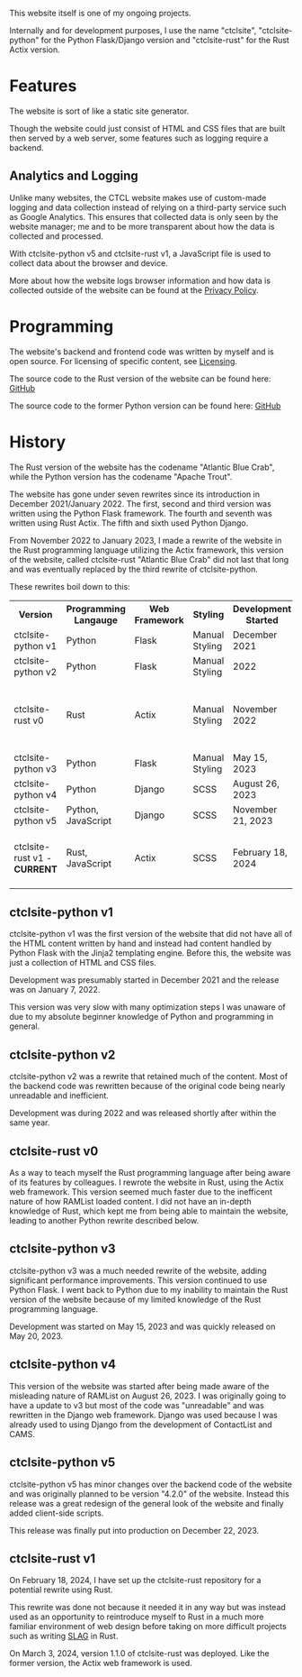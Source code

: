 This website itself is one of my ongoing projects.

Internally and for development purposes, I use the name "ctclsite", "ctclsite-python" for the Python Flask/Django version and "ctclsite-rust" for the Rust Actix version.

# Features
The website is sort of like a static site generator. 

Though the website could just consist of HTML and CSS files that are built then served by a web server, some features such as logging require a backend. 

## Analytics and Logging
Unlike many websites, the CTCL website makes use of custom-made logging and data collection instead of relying on a third-party service such as Google Analytics. This ensures that collected data is only seen by the website manager; me and to be more transparent about how the data is collected and processed.

With ctclsite-python v5 and ctclsite-rust v1, a JavaScript file is used to collect data about the browser and device.

More about how the website logs browser information and how data is collected outside of the website can be found at the [Privacy Policy](/privacy/).

# Programming
The website's backend and frontend code was written by myself and is open source. For licensing of specific content, see [Licensing](../../licensing/).

The source code to the Rust version of the website can be found here: [GitHub](https://github.com/ctcl-bregis/ctclsite-rust)

The source code to the former Python version can be found here: [GitHub](https://github.com/ctcl-bregis/ctclsite-python)

# History
The Rust version of the website has the codename "Atlantic Blue Crab", while the Python version has the codename "Apache Trout".

The website has gone under seven rewrites since its introduction in December 2021/January 2022. The first, second and third version was written using the Python Flask framework. The fourth and seventh was written using Rust Actix. The fifth and sixth used Python Django.

From November 2022 to January 2023, I made a rewrite of the website in the Rust programming language utilizing the Actix framework, this version of the website, called ctclsite-rust "Atlantic Blue Crab" did not last that long and was eventually replaced by the third rewrite of ctclsite-python.

These rewrites boil down to this:

<table>
    <tr>
        <th>Version</th>
        <th>Programming Langauge</th>
        <th>Web Framework</th>
        <th>Styling</th>
        <th>Development Started</th>
        <th>Released</th>
        <th>System Used</th>
    </tr>
    <tr>
        <td>ctclsite-python v1</td>
        <td>Python</td>
        <td>Flask</td>
        <td>Manual Styling</td>
        <td>December 2021</td>
        <td>January 2022</td>
        <td><a href="../pc_pet/">Polyethylene Terephthalate</a></td>
    </tr>
    <tr>
        <td>ctclsite-python v2</td>
        <td>Python</td>
        <td>Flask</td>
        <td>Manual Styling</td>
        <td>2022</td>
        <td>2022</td>
        <td><a href="../pc_pet/">Polyethylene Terephthalate</a></td>
    </tr>
    <tr>
        <td>ctclsite-rust v0</td>
        <td>Rust</td>
        <td>Actix</td>
        <td>Manual Styling</td>
        <td>November 2022</td>
        <td>January 2023</td>
        <td>Most of the development on a ThinkPad X240 codenamed "Dichlorofluoromethane", later <a href="../pc_pbt/">Polybutylene Terephthalate</a></td>
    </tr>
    <tr>
        <td>ctclsite-python v3</td>
        <td>Python</td>
        <td>Flask</td>
        <td>Manual Styling</td>
        <td>May 15, 2023</td>
        <td>May 20, 2023</td>
        <td><a href="../pc_pbt/">Polybutylene Terephthalate</a></td>
    </tr>
    <tr>
        <td>ctclsite-python v4</td>
        <td>Python</td>
        <td>Django</td>
        <td>SCSS</td>
        <td>August 26, 2023</td>
        <td>October 20, 2023</td>
        <td><a href="../pc_pbt/">Polybutylene Terephthalate</a></td>
    </tr>
    <tr>
        <td>ctclsite-python v5</td>
        <td>Python, JavaScript</td>
        <td>Django</td>
        <td>SCSS</td>
        <td>November 21, 2023</td>
        <td>December 22, 2023</td>
        <td><a href="../pc_pbt/">Polybutylene Terephthalate</a></td>
    </tr>
    <tr>
        <td>ctclsite-rust v1 - <strong>CURRENT</strong></td>
        <td>Rust, JavaScript</td>
        <td>Actix</td>
        <td>SCSS</td>
        <td>February 18, 2024</td>
        <td>March 3, 2024</td>
        <td><a href="../pc_pbt/">Polybutylene Terephthalate</a>, <a href="../pc_pmma/">Polymethylmethacrylate</a>, <a href="../pc_thc/">Tetrahydrocannabinol</a> (content only)</td>
    </tr>
</table>

## ctclsite-python v1
ctclsite-python v1 was the first version of the website that did not have all of the HTML content written by hand and instead had content handled by Python Flask with the Jinja2 templating engine. Before this, the website was just a collection of HTML and CSS files. 

Development was presumably started in December 2021 and the release was on January 7, 2022.

This version was very slow with many optimization steps I was unaware of due to my absolute beginner knowledge of Python and programming in general.

## ctclsite-python v2
ctclsite-python v2 was a rewrite that retained much of the content. Most of the backend code was rewritten because of the original code being nearly unreadable and inefficient.

Development was during 2022 and was released shortly after within the same year.

## ctclsite-rust v0
As a way to teach myself the Rust programming language after being aware of its features by colleagues. I rewrote the website in Rust, using the Actix web framework. This version seemed much faster due to the inefficent nature of how RAMList loaded content. I did not have an in-depth knowledge of Rust, which kept me from being able to maintain the website, leading to another Python rewrite described below.

## ctclsite-python v3
ctclsite-python v3 was a much needed rewrite of the website, adding significant performance improvements. This version continued to use Python Flask. I went back to Python due to my inability to maintain the Rust version of the website because of my limited knowledge of the Rust programming language.

Development was started on May 15, 2023 and was quickly released on May 20, 2023.

## ctclsite-python v4
This version of the website was started after being made aware of the misleading nature of RAMList on August 26, 2023. I was originally going to have a update to v3 but most of the code was "unreadable" and was rewritten in the Django web framework. Django was used because I was already used to using Django from the development of ContactList and CAMS.

## ctclsite-python v5
ctclsite-python v5 has minor changes over the backend code of the website and was originally planned to be version "4.2.0" of the website. Instead this release was a great redesign of the general look of the website and finally added client-side scripts.

This release was finally put into production on December 22, 2023.

## ctclsite-rust v1
On February 18, 2024, I have set up the ctclsite-rust repository for a potential rewrite using Rust.

This rewrite was done not because it needed it in any way but was instead used as an opportunity to reintroduce myself to Rust in a much more familiar environment of web design before taking on more difficult projects such as writing [SLAG](../slag/) in Rust.

On March 3, 2024, version 1.1.0 of ctclsite-rust was deployed. Like the former version, the Actix web framework is used.